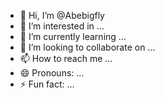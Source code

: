 - 👋 Hi, I’m @Abebigfly
- 👀 I’m interested in ...
- 🌱 I’m currently learning ...
- 💞️ I’m looking to collaborate on ...
- 📫 How to reach me ...
- 😄 Pronouns: ...
- ⚡ Fun fact: ...

<!---
Abebigfly/Abebigfly is a ✨ special ✨ repository because its `README.md` (this file) appears on your GitHub profile.
You can click the Preview link to take a look at your changes.
--->
